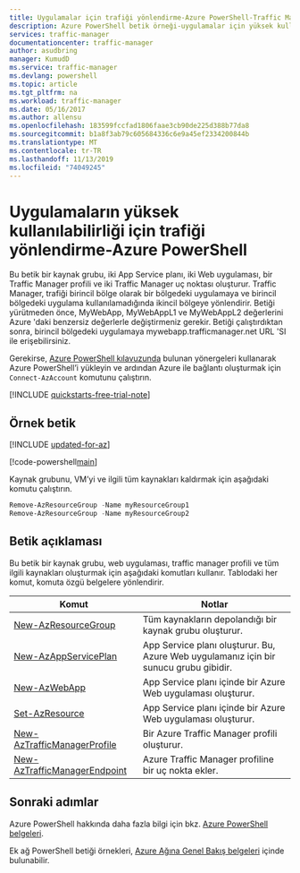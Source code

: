 ```yaml
---
title: Uygulamalar için trafiği yönlendirme-Azure PowerShell-Traffic Manager
description: Azure PowerShell betik örneği-uygulamalar için yüksek kullanılabilirlik trafiği yönlendirme
services: traffic-manager
documentationcenter: traffic-manager
author: asudbring
manager: KumudD
ms.service: traffic-manager
ms.devlang: powershell
ms.topic: article
ms.tgt_pltfrm: na
ms.workload: traffic-manager
ms.date: 05/16/2017
ms.author: allensu
ms.openlocfilehash: 183599fccfad1806faae3cb90de225d388b77da8
ms.sourcegitcommit: b1a8f3ab79c605684336c6e9a45ef2334200844b
ms.translationtype: MT
ms.contentlocale: tr-TR
ms.lasthandoff: 11/13/2019
ms.locfileid: "74049245"
---
```

# <a name="route-traffic-for-high-availability-of-applications---azure-powershell"></a>Uygulamaların yüksek kullanılabilirliği için trafiği yönlendirme-Azure PowerShell

Bu betik bir kaynak grubu, iki App Service planı, iki Web uygulaması, bir Traffic Manager profili ve iki Traffic Manager uç noktası oluşturur. Traffic Manager, trafiği birincil bölge olarak bir bölgedeki uygulamaya ve birincil bölgedeki uygulama kullanılamadığında ikincil bölgeye yönlendirir. Betiği yürütmeden önce, MyWebApp, MyWebAppL1 ve MyWebAppL2 değerlerini Azure 'daki benzersiz değerlerle değiştirmeniz gerekir. Betiği çalıştırdıktan sonra, birincil bölgedeki uygulamaya mywebapp.trafficmanager.net URL 'SI ile erişebilirsiniz.

Gerekirse, [Azure PowerShell kılavuzunda](https://docs.microsoft.com/powershell/azureps-cmdlets-docs/) bulunan yönergeleri kullanarak Azure PowerShell’i yükleyin ve ardından Azure ile bağlantı oluşturmak için `Connect-AzAccount` komutunu çalıştırın.

[!INCLUDE [quickstarts-free-trial-note](../../../includes/quickstarts-free-trial-note.md)]

## <a name="sample-script"></a>Örnek betik

[!INCLUDE [updated-for-az](../../../includes/updated-for-az.md)]

[!code-powershell[main](../../../powershell_scripts/traffic-manager/direct-traffic-for-increased-application-availability/direct-traffic-for-increased-application-availability.ps1 "Route traffic for high availability")]


Kaynak grubunu, VM’yi ve ilgili tüm kaynakları kaldırmak için aşağıdaki komutu çalıştırın.

```powershell
Remove-AzResourceGroup -Name myResourceGroup1
Remove-AzResourceGroup -Name myResourceGroup2
```


## <a name="script-explanation"></a>Betik açıklaması

Bu betik bir kaynak grubu, web uygulaması, traffic manager profili ve tüm ilgili kaynakları oluşturmak için aşağıdaki komutları kullanır. Tablodaki her komut, komuta özgü belgelere yönlendirir.

| Komut | Notlar |
|---|---|
| [New-AzResourceGroup](/powershell/module/az.resources/new-azresourcegroup)  | Tüm kaynakların depolandığı bir kaynak grubu oluşturur. |
| [New-AzAppServicePlan](/powershell/module/az.websites/new-azappserviceplan) | App Service planı oluşturur. Bu, Azure Web uygulamanız için bir sunucu grubu gibidir. |
| [New-AzWebApp](/powershell/module/az.websites/new-azwebapp) | App Service planı içinde bir Azure Web uygulaması oluşturur. |
| [Set-AzResource](/powershell/module/az.resources/new-azresource) | App Service planı içinde bir Azure Web uygulaması oluşturur. |
| [New-AzTrafficManagerProfile](/powershell/module/az.trafficmanager/new-aztrafficmanagerprofile) | Bir Azure Traffic Manager profili oluşturur. |
| [New-AzTrafficManagerEndpoint](/powershell/module/az.trafficmanager/new-aztrafficmanagerendpoint) | Azure Traffic Manager profiline bir uç nokta ekler. |

## <a name="next-steps"></a>Sonraki adımlar

Azure PowerShell hakkında daha fazla bilgi için bkz. [Azure PowerShell belgeleri](https://docs.microsoft.com/powershell/azure/overview).

Ek ağ PowerShell betiği örnekleri, [Azure Ağına Genel Bakış belgeleri](../powershell-samples.md?toc=%2fazure%2fnetworking%2ftoc.json) içinde bulunabilir.
